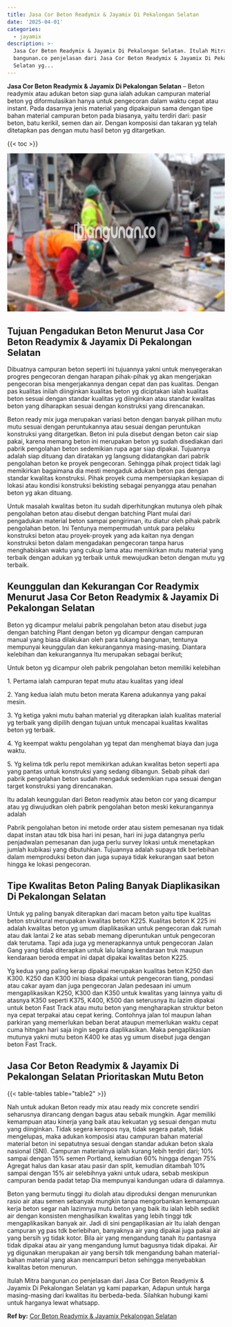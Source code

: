 ```yaml
---
title: Jasa Cor Beton Readymix & Jayamix Di Pekalongan Selatan
date: '2025-04-01'
categories:
  - jayamix
description: >-
  Jasa Cor Beton Readymix & Jayamix Di Pekalongan Selatan. Itulah Mitra
  bangunan.co penjelasan dari Jasa Cor Beton Readymix & Jayamix Di Pekalongan
  Selatan yg...
---
```


**Jasa Cor Beton Readymix & Jayamix Di Pekalongan Selatan** – Beton readymix atau adukan beton siap guna ialah adukan campuran material beton yg diformulasikan hanya untuk pengecoran dalam waktu cepat atau instant. Pada dasarnya jenis material yang dipakaipun sama dengan tipe bahan material campuran beton pada biasanya, yaitu terdiri dari: pasir beton, batu kerikil, semen dan air. Dengan komposisi dan takaran yg telah ditetapkan pas dengan mutu hasil beton yg ditargetkan.

{{< toc >}}

![Jasa Cor Beton Readymix & Jayamix Di Pekalongan Selatan](/images/jasa-cor-readymix-22.png)

## Tujuan Pengadukan Beton Menurut Jasa Cor Beton Readymix & Jayamix Di Pekalongan Selatan

Dibuatnya campuran beton seperti ini tujuannya yakni untuk menyegerakan progres pengecoran dengan harapan pihak-pihak yg akan mengerjakan pengecoran bisa mengerjakannya dengan cepat dan pas kualitas. Dengan pas kualitas inilah diinginkan kualitas beton yg diciptakan ialah kualitas beton sesuai dengan standar kualitas yg diinginkan atau standar kwalitas beton yang diharapkan sesuai dengan konstruksi yang direncanakan.

Beton ready mix juga merupakan variasi beton dengan banyak pilihan mutu mutu sesuai dengan peruntukannya atau sesuai dengan peruntukan konstruksi yang ditargetkan. Beton ini pula disebut dengan beton cair siap pakai, karena memang beton ini merupakan beton yg sudah disediakan dari pabrik pengolahan beton sedemikian rupa agar siap dipakai. Tujuannya adalah siap dituang dan diratakan yg langsung didatangkan dari pabrik pengolahan beton ke proyek pengecoran. Sehingga pihak project tidak lagi memikirkan bagaimana dia mesti mengaduk adukan beton pas dengan standar kwalitas konstruksi. Pihak proyek cuma mempersiapkan kesiapan di lokasi atau kondisi konstruksi bekisting sebagai penyangga atau penahan beton yg akan dituang.

Untuk masalah kwalitas beton itu sudah diperhitungkan mutunya oleh pihak pengolahan beton atau disebut dengan batching Plant mulai dari pengadukan material beton sampai pengiriman, itu diatur oleh pihak pabrik pengolahan beton. Ini Tentunya mempermudah untuk para pelaku konstruksi beton atau proyek-proyek yang ada kaitan nya dengan konstruksi beton dalam mengadakan pengecoran tanpa harus menghabiskan waktu yang cukup lama atau memikirkan mutu material yang terbaik dengan adukan yg terbaik untuk mewujudkan beton dengan mutu yg terbaik.

## Keunggulan dan Kekurangan Cor Readymix Menurut Jasa Cor Beton Readymix & Jayamix Di Pekalongan Selatan

Beton yg dicampur melalui pabrik pengolahan beton atau disebut juga dengan batching Plant dengan beton yg dicampur dengan campuran manual yang biasa dilakukan oleh para tukang bangunan, tentunya mempunyai keunggulan dan kekurangannya masing-masing. Diantara kelebihan dan kekurangannya Itu merupakan sebagai berikut;

Untuk beton yg dicampur oleh pabrik pengolahan beton memiliki kelebihan

1\. Pertama ialah campuran tepat mutu atau kualitas yang ideal

2\. Yang kedua ialah mutu beton merata Karena adukannya yang pakai mesin.

3\. Yg ketiga yakni mutu bahan material yg diterapkan ialah kualitas material yg terbaik yang dipilih dengan tujuan untuk mencapai kualitas kwalitas beton yg terbaik.

4\. Yg keempat waktu pengolahan yg tepat dan menghemat biaya dan juga waktu.

5\. Yg kelima tdk perlu repot memikirkan adukan kwalitas beton seperti apa yang pantas untuk konstruksi yang sedang dibangun. Sebab pihak dari pabrik pengolahan beton sudah mengaduk sedemikian rupa sesuai dengan target konstruksi yang direncanakan.

Itu adalah keunggulan dari Beton readymix atau beton cor yang dicampur atau yg diwujudkan oleh pabrik pengolahan beton meski kekurangannya adalah

Pabrik pengolahan beton ini metode order atau sistem pemesanan nya tidak dapat instan atau tdk bisa hari ini pesan, hari ini juga datangnya perlu penjadwalan pemesanan dan juga perlu survey lokasi untuk menetapkan jumlah kubikasi yang dibutuhkan. Tujuannya adalah supaya tdk berlebihan dalam memproduksi beton dan juga supaya tidak kekurangan saat beton hingga ke lokasi pengecoran.

## Tipe Kwalitas Beton Paling Banyak Diaplikasikan Di Pekalongan Selatan

Untuk yg paling banyak diterapkan dari macam beton yaitu tipe kualitas beton struktural merupakan kwalitas beton K225. Kualitas beton K 225 ini adalah kwalitas beton yg umum diaplikasikan untuk pengecoran dak rumah atau dak lantai 2 ke atas sebab memang diperuntukan untuk pengecoran dak terutama. Tapi ada juga yg menerapkannya untuk pengecoran Jalan Gang yang tidak diterapkan untuk lalu lalang kendaraan truk maupun kendaraan beroda empat ini dapat dipakai kwalitas beton K225.

Yg kedua yang paling kerap dipakai merupakan kualitas beton K250 dan K300. K250 dan K300 ini biasa dipakai untuk pengecoran tiang, pondasi atau cakar ayam dan juga pengecoran Jalan pedesaan ini umum mengaplikasikan K250, K300 dan K350 untuk kwalitas yang lainnya yaitu di atasnya K350 seperti K375, K400, K500 dan seterusnya itu lazim dipakai untuk beton Fast Track atau mutu beton yang mengharapkan struktur beton nya cepat terpakai atau cepat kering. Contohnya jalan tol maupun lahan parkiran yang memerlukan beban berat ataupun memerlukan waktu cepat cuma hitngan hari saja ingin segera diaplikasikan. Maka pengaplikasian mutunya yakni mutu beton K400 ke atas yg umum disebut juga dengan beton Fast Track.

## Jasa Cor Beton Readymix & Jayamix Di Pekalongan Selatan Prioritaskan Mutu Beton

{{< table-tables table="table2" >}}

Nah untuk adukan Beton ready mix atau ready mix concrete sendiri seharusnya dirancang dengan bagus atau sebaik mungkin. Agar memiliki kemampuan atau kinerja yang baik atau kekuatan yg sesuai dengan mutu yang diinginkan. Tidak segera keropos nya, tidak segera patah, tidak mengelupas, maka adukan komposisi atau campuran bahan material material beton ini sepatutnya sesuai dengan standar adukan beton skala nasional (SNI). Campuran materialnya ialah kurang lebih terdiri dari; 10% sampai dengan 15% semen Portland, kemudian 60% hingga dengan 75% Agregat halus dan kasar atau pasir dan split, kemudian ditambah 10% sampai dengan 15% air selebihnya yakni untuk udara, sebab meskipun campuran benda padat tetap Dia mempunyai kandungan udara di dalamnya.

Beton yang bermutu tinggi itu diolah atau diproduksi dengan menurunkan rasio air atau semen sebanyak mungkin tanpa mengorbankan kemampuan kerja beton segar nah lazimnya mutu beton yang baik itu ialah lebih sedikit air dengan konsisten menghasilkan kwalitas yang lebih tinggi tdk mengaplikasikan banyak air. Jadi di sini pengaplikasian air Itu ialah dengan campuran yg pas tdk berlebihan, banyaknya air yang dipakai juga pakai air yang bersih yg tidak kotor. Bila air yang mengandung tanah itu pantasnya tidak dipakai atau air yang mengandung lumut bagusnya tidak dipakai. Air yg digunakan merupakan air yang bersih tdk mengandung bahan material-bahan material yang akan mencampuri beton sehingga menyebabkan kwalitas beton menurun.

Itulah Mitra bangunan.co penjelasan dari Jasa Cor Beton Readymix & Jayamix Di Pekalongan Selatan yg kami paparkan, Adapun untuk harga masing-masing dari kwalitas itu berbeda-beda. Silahkan hubungi kami untuk harganya lewat whatsapp.

**Ref by:** [Cor Beton Readymix & Jayamix Pekalongan Selatan](https://id.wikipedia.org/wiki/Cor)
